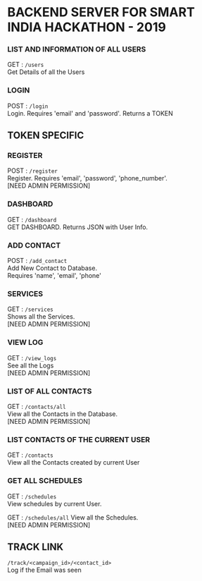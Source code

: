 #   BACKEND SERVER FOR SMART INDIA HACKATHON - 2019

### LIST AND INFORMATION OF ALL USERS
GET : `/users`  
Get Details of all the Users

### LOGIN 
POST : `/login`  
Login. Requires 'email' and 'password'. Returns a TOKEN


## TOKEN SPECIFIC   


### REGISTER
POST : `/register`  
Register. Requires 'email', 'password', 'phone_number'.  
[NEED ADMIN PERMISSION]

### DASHBOARD
GET : `/dashboard`  
GET DASHBOARD. Returns JSON with User Info.  

### ADD CONTACT
POST : `/add_contact`  
Add New Contact to Database.  
Requires 'name', 'email', 'phone'  

### SERVICES
GET : `/services`  
Shows all the Services.  
[NEED ADMIN PERMISSION]

### VIEW LOG
GET : `/view_logs`  
See all the Logs  
[NEED ADMIN PERMISSION] 

### LIST OF ALL CONTACTS
GET : `/contacts/all`  
View all the Contacts in the Database.  
[NEED ADMIN PERMISSION]  

### LIST CONTACTS OF THE CURRENT USER
GET : `/contacts`  
View all the Contacts created by current User 

### GET ALL SCHEDULES
GET : `/schedules`  
View schedules by current User.  

GET : `/schedules/all`
View all the Schedules.  
[NEED ADMIN PERMISSION]

## TRACK LINK 
`/track/<campaign_id>/<contact_id>`  
Log if the Email was seen  


